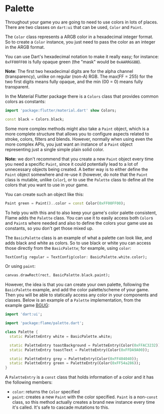 # Palette

Throughout your game you are going to need to use colors in lots of places. There are two classes on
`dart:ui` that can be used, `Color` and `Paint`.

The `Color` class represents a ARGB color in a hexadecimal integer
format. So to create a `Color` instance, you just need to pass the color as an integer in the ARGB
format.

You can use Dart's hexadecimal notation to make it really easy; for instance: `0xFF00FF00` is fully
opaque green (the "mask" would be `0xAARRGGBB`).

**Note**: The first two hexadecimal digits are for
the alpha channel (transparency), unlike on regular (non-A) RGB. The max(FF = 255) for the two first
digits means fully opaque, and the min (00 = 0) means fully transparent.

In the Material Flutter package there is a `Colors` class that provides common colors as constants:

```dart
import 'package:flutter/material.dart' show Colors;

const black = Colors.black;
```

Some more complex methods might also take a `Paint` object, which is a more complete structure that
allows you to configure aspects related to stroke, colors, filters and blends.
However, normally when using even the more complex APIs, you just want an instance of a `Paint`
object representing just a single simple plain solid color.

**Note:** we don't recommend that you create a new `Paint` object every time you need a specific
`Paint`, since it could potentially lead to a lot of unnecessary objects being created. A better way
is to either define the `Paint` object somewhere and re-use it (however, do note that the `Paint`
class is mutable, unlike `Color`), or to use the `Palette` class to define all the colors that you
want to use in your game.

You can create such an object like this:

```dart
Paint green = Paint()..color = const Color(0xFF00FF00);
```

To help you with this and to also keep your game's color palette consistent, Flame adds the `Palette`
class. You can use it to easily access both `Color`s and `Paint`s where needed and also to define
the colors your game use as constants, so you don't get those mixed up.

The `BasicPalette` class is an example of what a palette can look like, and adds black and white as
colors. So to use black or white you can access those directly from the `BasicPalette`; for example,
using `color`:

```dart
TextConfig regular = TextConfig(color: BasicPalette.white.color);
```

Or using `paint`:

```dart
canvas.drawRect(rect, BasicPalette.black.paint);
```

However, the idea is that you can create your own palette, following the `BasicPalette` example, and
add the color palette/scheme of your game. Then you will be able to statically access any color in
your components and classes. Below is an example of a `Palette` implementation, from the example
game [BGUG](https://github.com/bluefireteam/bgug/blob/master/lib/palette.dart):

```dart
import 'dart:ui';

import 'package:flame/palette.dart';

class Palette {
  static PaletteEntry white = BasicPalette.white;

  static PaletteEntry toastBackground = PaletteEntry(Color(0xFFAC3232));
  static PaletteEntry toastText = PaletteEntry(Color(0xFFDA9A00));

  static PaletteEntry grey = PaletteEntry(Color(0xFF404040));
  static PaletteEntry green = PaletteEntry(Color(0xFF54a286));
}
```

A `PaletteEntry` is a `const` class that holds information of a color and it has the following
members:

- `color`: returns the `Color` specified
- `paint`: creates a new `Paint` with the color specified. `Paint` is a non-`const` class, so this
  method actually creates a brand new instance every time it's called. It's safe to cascade
  mutations to this.
